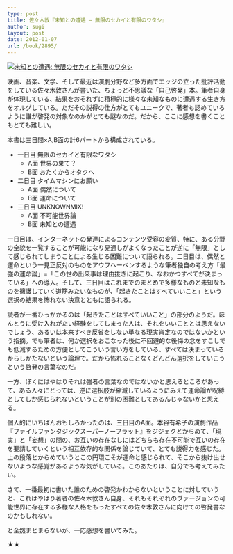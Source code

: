 ```yaml
---
type: post
title: 佐々木敦『未知との遭遇 — 無限のセカイと有限のワタシ』
author: sugi
layout: post
date: 2012-01-07
url: /book/2895/
---
```

<a href="http://www.amazon.co.jp/exec/obidos/ASIN/4480842985/chezsugi-22/ref=nosim/" onclick="_gaq.push(['_trackEvent', 'outbound-article', 'http://www.amazon.co.jp/exec/obidos/ASIN/4480842985/chezsugi-22/ref=nosim/', '']);" name="amazletlink" target="_blank"><img src="http://i0.wp.com/ecx.images-amazon.com/images/I/41Gmde6O%2BsL._SL160_.jpg?w=660" alt="未知との遭遇: 無限のセカイと有限のワタシ" class="alignleft"  data-recalc-dims="1" /></a>

映画、音楽、文学、そして最近は演劇分野など多方面でエッジの立った批評活動をしている佐々木敦さんが書いた、ちょっと不思議な「自己啓発」本。筆者自身が体現している、結果をおそれずに積極的に様々な未知なものに遭遇する生き方をオルグしている。ただその説得の仕方がとてもユニークで、著者も認めているように誰が啓発の対象なのかがとても謎なのだ。だから、ここに感想を書くこともとても難しい。

本書は三日間×A,B面の計6パートから構成されている。

  * 一日目 無限のセカイと有限なワタシ 
      * A面 世界の果て？
      * B面 おたくからオタクへ
  * 二日目 タイムマシンにお願い 
      * A面 偶然について
      * B面 運命について
  * 三日目 UNKNOWNMIX! 
      * A面 不可能世界論
      * B面 未知との遭遇

一日目は、インターネットの発達によるコンテンツ受容の変質、特に、ある分野の全貌を一覧することが可能になり見通しがよくなったことが逆に「無限」として感じられてしまうことによる生じる困難について語られる。二日目は、偶然と運命という一見正反対のものをアウフヘーベンするような筆者独自の考え方「最強の運命論」=「この世の出来事は理由抜きに起こり、なおかつすべてが決まっている」への導入。そして、三日目はこれまでのまとめで多様なものと未知なものを擁護していく道筋みたいなものが、「起きたことはすべていいこと」という選択の結果を怖れない決意とともに語られる。

読者が一番ひっかかるのは「起きたことはすべていいこと」の部分のようだ。ほんとうに受け入れがたい経験をしてしまった人は、それをいいこととは思えないでしょう、あるいは本来すべき反省をしない単なる現実肯定なのではないかという指摘。でも筆者は、何か選択をおこなった後に不回避的な後悔の念をすこしでも低減するための方便としてこういう言い方をしている、すべては決まっているからしかたないという論理で。だから怖れることなくどんどん選択をしていこうという啓発の言葉なのだ。

一方、ぼくにはやはりそれは強者の言葉なのではないかと思えるところがあって、ある人々にとっては、逆に選択肢が縮減しているようにみえて運命論が呪縛としてしか感じられないということが別の困難としてあるんじゃないかと思える。

個人的にいちばんおもしろかったのは、三日目のA面。本谷有希子の演劇作品『ファイルファンタジックスーパーノーフラット』をジジェクとからめて、「現実」と「妄想」の間の、お互いの存在なしにはどちらも存在不可能で互いの存在を要請していくという相互依存的な関係を論じていて、とても説得力を感じた。上の段落とからめていうとこの円環こそが運命と感じられて、そこから抜け出せないような感覚があるような気がしている。このあたりは、自分でも考えてみたい。

さて、一番最初に書いた誰のための啓発かわからないということに対していうと、これはやはり著者の佐々木敦さん自身、それもそれぞれのヴァージョンの可能世界に存在する多様な人格をもったすべての佐々木敦さんに向けての啓発書なのかもしれない。

と全然まとまらないが、一応感想を書いてみた。

★★
